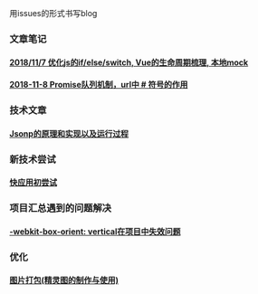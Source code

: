 用issues的形式书写blog

### 文章笔记
#### [2018/11/7 优化js的if/else/switch, Vue的生命周期梳理,  本地mock](https://github.com/cjfff/issue-blog/issues/4) 
#### [2018-11-8 Promise队列机制，url中 # 符号的作用](https://github.com/cjfff/issue-blog/issues/5)
### 技术文章

#### [Jsonp的原理和实现以及运行过程](https://github.com/cjfff/issue-blog/issues/1)

### 新技术尝试
#### [快应用初尝试](https://github.com/cjfff/issue-blog/issues/2)

### 项目汇总遇到的问题解决
#### [-webkit-box-orient: vertical在项目中失效问题](https://github.com/cjfff/issue-blog/issues/7)

### 优化
#### [图片打包(精灵图的制作与使用)](https://github.com/cjfff/issue-blog/issues/3)
